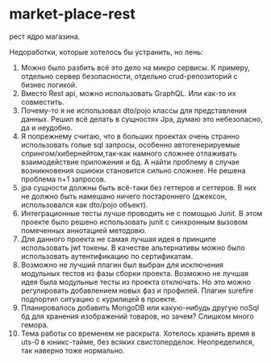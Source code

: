 # market-place-rest
рест ядро магазина. 


Недоработки, которые хотелось бы устранить, но лень:

1. Можно было разбить всё это дело на микро сервисы. К примеру, отдельно сервер безопасности, отдельно crud-репозиторий с бизнес логикой.
2. Вместо Rest api, можно использовать GraphQL. Или как-то их совместить. 
3. Почему-то я не использовал dto/pojo классы для представления данных. Решил всё делать в сущностях Jpa,
думаю это небезопасно, да и неудобно.
4. Я попрежнему считаю, что в больших проектах очень странно использовать голые sql запросы, особенно автогенерируемые спрингом/хибернейтом,так-как намного сложнее отлаживать взаимодействие приложения и бд. А найти проблему в случае возникновения ошиюки становится сильно сложнее. Не решена проблема n+1 запросов.
5. jpa сущности должны быть всё-таки без геттеров и сеттеров. В них не должно быть намешано ничего постароннего (джексон, использовался как dto/pojo объект).
6. Интеграционные тесты лучше проводить не с помощью Junit. В этом проекте было решено использовать junit с синхронным вызовом помеченных аннотацией методовю.
7. Для данного проекта не самая лучшая идея в принципе использовать jwt токены. В качестве альтернативы можно было использовать аутентификацию по сертификатам.
8. Возможно не лучший плагин был выбран для исключения модульных тестов из фазы сборки проекта. Возможно не лучшая идея была модульные тесты из проекта отключать. Но это можно регулировать добавлением новых фаз и профилей. Плагин surefire подпортил ситуацию с курилицей в проекте.
9. Планировалось добавить MongoDB или какую-нибудь другую noSql бд для хранения изображений товаров, но зачем? Слишком много гемора.
10. Тема работы со временем не раскрыта. Хотелось хранить время в uts-0 в юникс-тайме, без всяких свистоперделок. Неопределился, так наверно тоже нормально.
